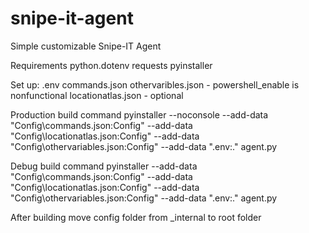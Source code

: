 # snipe-it-agent
Simple customizable Snipe-IT Agent

Requirements
python.dotenv
requests
pyinstaller

Set up:
.env
commands.json
othervaribles.json - powershell_enable is nonfunctional
locationatlas.json - optional

Production build command
pyinstaller --noconsole --add-data "Config\commands.json:Config" --add-data "Config\locationatlas.json:Config" --add-data "Config\othervariables.json:Config" --add-data ".env:." agent.py

Debug build command
pyinstaller --add-data "Config\commands.json:Config" --add-data "Config\locationatlas.json:Config" --add-data "Config\othervariables.json:Config" --add-data ".env:." agent.py

After building move config folder from _internal to root folder